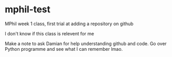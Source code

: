 # mphil-test

MPhil week 1 class, first trial at adding a repository on github

I don't know if this class is relevent for me

Make a note to ask Damian for help understanding github and code. Go over Python programme and see what I can remember lmao.
